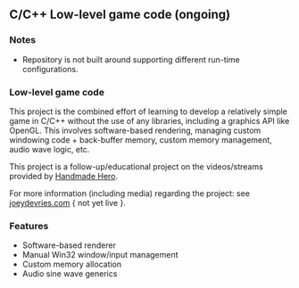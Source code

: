 ## C/C++ Low-level game code (ongoing)

### Notes

- Repository is not built around supporting different run-time configurations.

### Low-level game code

This project is the combined effort of learning to develop a relatively simple game in C/C++ without
the use of any libraries, including a graphics API like OpenGL. This involves software-based rendering,
managing custom windowing code + back-buffer memory, custom memory management, audio wave logic, etc.

This project is a follow-up/educational project on the videos/streams provided by [Handmade Hero](https://handmadehero.org/).

For more information (including media) regarding the project: see [joeydevries.com](http://joeydevries.com/portfolio/low-level) { not yet live }.

### Features

- Software-based renderer
- Manual Win32 window/input management
- Custom memory allocation
- Audio sine wave generics